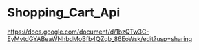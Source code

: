 ﻿# Shopping_Cart_Api

https://docs.google.com/document/d/1bzQTw3C-EyMvtdGYABeaWNhbdMoBfb4QZqb_86EoWsk/edit?usp=sharing
